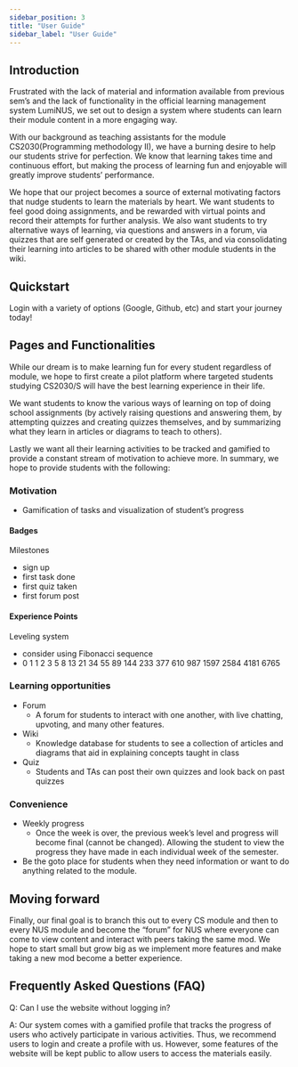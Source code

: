 ```yaml
---
sidebar_position: 3
title: "User Guide"
sidebar_label: "User Guide"
---
```


## **Introduction**
Frustrated with the lack of material and information available from previous sem’s and the lack of functionality in the official learning management system LumiNUS, we set out to design a system where students can learn their module content in a more engaging way.

With our background as teaching assistants for the module CS2030(Programming methodology II), we have a burning desire to help our students strive for perfection. We know that learning takes time and continuous effort, but making the process of learning fun and enjoyable will greatly improve students’ performance. 

We hope that our project becomes a source of external motivating factors that nudge students to learn the materials by heart. We want students to feel good doing assignments, and be rewarded with virtual points and record their attempts for further analysis. We also want students to try alternative ways of learning, via questions and answers in a forum, via quizzes that are self generated or created by the TAs, and via consolidating their learning into articles to be shared with other module students in the wiki.

## **Quickstart**
Login with a variety of options (Google, Github, etc) and start your journey today!

## **Pages and Functionalities**
While our dream is to make learning fun for every student regardless of module, we hope to first create a pilot platform where targeted students studying CS2030/S will have the best learning experience in their life.

We want students to know the various ways of learning on top of doing school assignments (by actively raising questions and answering them, by attempting quizzes and creating quizzes themselves, and by summarizing what they learn in articles or diagrams to teach to others). 

Lastly we want all their learning activities to be tracked and gamified to provide a constant stream of motivation to achieve more. In summary, we hope to provide students with the following:

### **Motivation**
- Gamification of tasks and visualization of student’s progress

#### **Badges**

Milestones
- sign up
- first task done
- first quiz taken
- first forum post

#### **Experience Points**

Leveling system
- consider using Fibonacci sequence
- 0	1	1	2	3	5	8	13	21	34	55	89	144	233	377	610	987	1597	2584	4181	6765

### **Learning opportunities**

- Forum
  - A forum for students to interact with one another, with live chatting, upvoting, and many other features.
- Wiki
  - Knowledge database for students to see a collection of articles and diagrams that aid in explaining concepts taught in class
- Quiz 
  - Students and TAs can post their own quizzes and look back on past quizzes

### **Convenience** 
- Weekly progress
  - Once the week is over, the previous week’s level and progress will become final (cannot be changed). 
  Allowing the student to view the progress they have made in each individual week of the semester. 
- Be the goto place for students when they need information or want to do anything related to the module.

## **Moving forward**
Finally, our final goal is to branch this out to every CS module and then to every NUS module and become the “forum” for NUS where everyone can come to view content and interact with peers taking the same mod. We hope to start small but grow big as we implement more features and make taking a new mod become a better experience. 

## **Frequently Asked Questions (FAQ)**

Q: Can I use the website without logging in?

A: Our system comes with a gamified profile that tracks the progress of users who actively participate in various activities. Thus, we recommend users to login and create a profile with us. However, some features of the website will be kept public to allow users to access the materials easily.